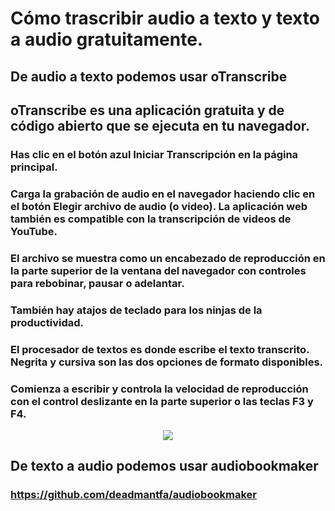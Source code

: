 # Cómo trascribir audio a texto y texto a audio gratuitamente.

## De audio a texto podemos usar oTranscribe

## oTranscribe es una aplicación gratuita y de código abierto que se ejecuta en tu navegador.

### Has clic en el botón azul Iniciar Transcripción en la página principal.

### Carga la grabación de audio en el navegador haciendo clic en el botón Elegir archivo de audio (o video). La aplicación web también es compatible con la transcripción de videos de YouTube.

### El archivo se muestra como un encabezado de reproducción en la parte superior de la ventana del navegador con controles para rebobinar, pausar o adelantar.

### También hay atajos de teclado para los ninjas de la productividad.

### El procesador de textos es donde escribe el texto transcrito. Negrita y cursiva son las dos opciones de formato disponibles.

### Comienza a escribir y controla la velocidad de reproducción con el control deslizante en la parte superior o las teclas F3 y F4.

<p align="center"><img src="https://dirtyc00n.github.io/assets/img/texto-a-voz-overlay.png"></p>

## De texto a audio podemos usar audiobookmaker

### https://github.com/deadmantfa/audiobookmaker


